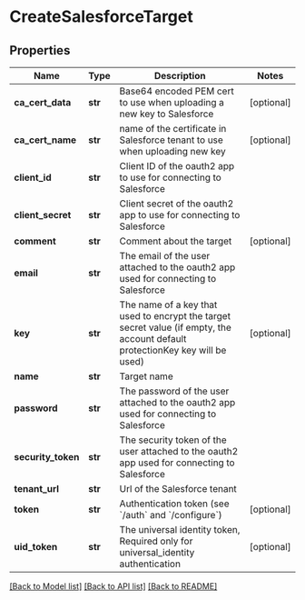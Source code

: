 # CreateSalesforceTarget

## Properties
Name | Type | Description | Notes
------------ | ------------- | ------------- | -------------
**ca_cert_data** | **str** | Base64 encoded PEM cert to use when uploading a new key to Salesforce | [optional] 
**ca_cert_name** | **str** | name of the certificate in Salesforce tenant to use when uploading new key | [optional] 
**client_id** | **str** | Client ID of the oauth2 app to use for connecting to Salesforce | 
**client_secret** | **str** | Client secret of the oauth2 app to use for connecting to Salesforce | 
**comment** | **str** | Comment about the target | [optional] 
**email** | **str** | The email of the user attached to the oauth2 app used for connecting to Salesforce | 
**key** | **str** | The name of a key that used to encrypt the target secret value (if empty, the account default protectionKey key will be used) | [optional] 
**name** | **str** | Target name | 
**password** | **str** | The password of the user attached to the oauth2 app used for connecting to Salesforce | 
**security_token** | **str** | The security token of the user attached to the oauth2 app used for connecting to Salesforce | 
**tenant_url** | **str** | Url of the Salesforce tenant | 
**token** | **str** | Authentication token (see &#x60;/auth&#x60; and &#x60;/configure&#x60;) | [optional] 
**uid_token** | **str** | The universal identity token, Required only for universal_identity authentication | [optional] 

[[Back to Model list]](../README.md#documentation-for-models) [[Back to API list]](../README.md#documentation-for-api-endpoints) [[Back to README]](../README.md)



